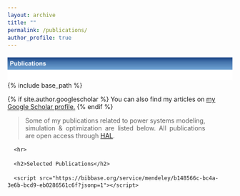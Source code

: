 ```yaml
---
layout: archive
title: ""
permalink: /publications/
author_profile: true
---
```

![Alt text](/images/Publications.svg)
{% include base_path %}

{% if site.author.googlescholar %}
  You can also find my articles on <u><a href="{{site.author.googlescholar}}">my Google Scholar profile</a>.</u>
{% endif %}

<div>
     <blockquote style="max-width: 80%">
     <p align="justify">   
     Some of my publications related to power systems modeling, simulation & optimization are listed below. All publications are open access through <a href="https://hal.archives-ouvertes.fr/search/index/?q=%2A&authIdPerson_i=1106213">HAL</a>.
     </p>
     </blockquote> 

      <hr>

      <h2>Selected Publications</h2>

      <script src="https://bibbase.org/service/mendeley/b148566c-bc4a-3e6b-bcd9-eb0286561c6f?jsonp=1"></script>

</div>
